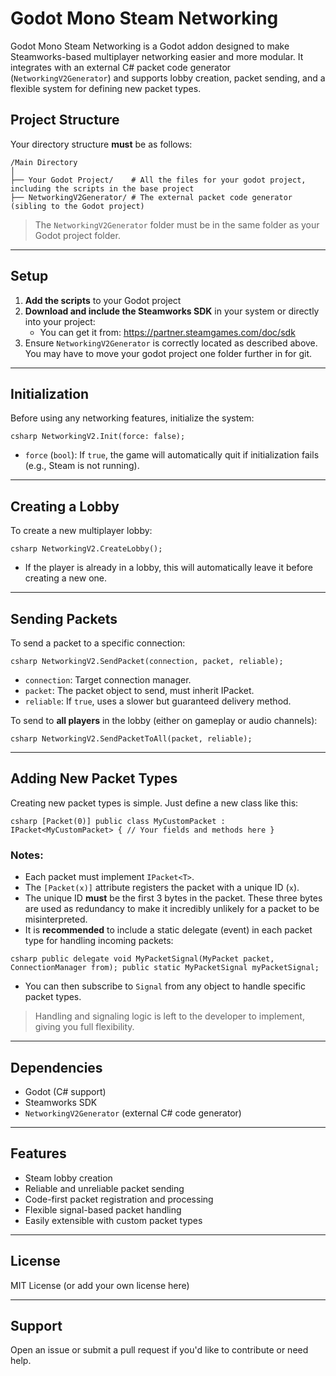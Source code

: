 # Godot Mono Steam Networking

Godot Mono Steam Networking is a Godot addon designed to make Steamworks-based multiplayer networking easier and more modular. It integrates with an external C# packet code generator (`NetworkingV2Generator`) and supports lobby creation, packet sending, and a flexible system for defining new packet types.

## Project Structure

Your directory structure **must** be as follows:

```
/Main Directory
│
├── Your Godot Project/    # All the files for your godot project, including the scripts in the base project
├── NetworkingV2Generator/ # The external packet code generator (sibling to the Godot project)
```

> The `NetworkingV2Generator` folder must be in the same folder as your Godot project folder.

---

## Setup

1. **Add the scripts** to your Godot project
2. **Download and include the Steamworks SDK** in your system or directly into your project:
   - You can get it from: https://partner.steamgames.com/doc/sdk
3. Ensure `NetworkingV2Generator` is correctly located as described above. You may have to move your godot project one folder further in for git.

---

## Initialization

Before using any networking features, initialize the system:

``csharp
NetworkingV2.Init(force: false);
``

- `force` (`bool`): If `true`, the game will automatically quit if initialization fails (e.g., Steam is not running).

---

## Creating a Lobby

To create a new multiplayer lobby:

``csharp
NetworkingV2.CreateLobby();
``

- If the player is already in a lobby, this will automatically leave it before creating a new one.

---

## Sending Packets

To send a packet to a specific connection:

``csharp
NetworkingV2.SendPacket(connection, packet, reliable);
``

- `connection`: Target connection manager.
- `packet`: The packet object to send, must inherit IPacket.
- `reliable`: If `true`, uses a slower but guaranteed delivery method.

To send to **all players** in the lobby (either on gameplay or audio channels):

``csharp
NetworkingV2.SendPacketToAll(packet, reliable);
``

---

## Adding New Packet Types

Creating new packet types is simple. Just define a new class like this:

``csharp
[Packet(0)]
public class MyCustomPacket : IPacket<MyCustomPacket>
{
    // Your fields and methods here
}
``

### Notes:
- Each packet must implement `IPacket<T>`.
- The `[Packet(x)]` attribute registers the packet with a unique ID (`x`).
- The unique ID **must** be the first 3 bytes in the packet. These three bytes are used as redundancy to make it incredibly unlikely for a packet to be misinterpreted.
- It is **recommended** to include a static delegate (event) in each packet type for handling incoming packets:

``csharp
public delegate void MyPacketSignal(MyPacket packet, ConnectionManager from);
public static MyPacketSignal myPacketSignal;
``

- You can then subscribe to `Signal` from any object to handle specific packet types.

> Handling and signaling logic is left to the developer to implement, giving you full flexibility.

---

## Dependencies

- Godot (C# support)
- Steamworks SDK
- `NetworkingV2Generator` (external C# code generator)

---

## Features

- Steam lobby creation
- Reliable and unreliable packet sending
- Code-first packet registration and processing
- Flexible signal-based packet handling
- Easily extensible with custom packet types

---

## License

MIT License (or add your own license here)

---

## Support

Open an issue or submit a pull request if you'd like to contribute or need help.
